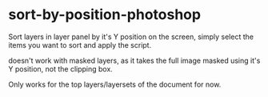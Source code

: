 # sort-by-position-photoshop
Sort layers in layer panel by it's Y position on the screen, simply select the items you want to sort and apply the script.

doesn't work with masked layers, as it takes the full image masked using it's Y position, not the clipping box.

Only works for the top layers/layersets of the document for now.

